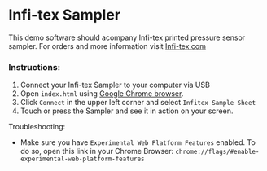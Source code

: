 # Infi-tex Sampler

This demo software should acompany Infi-tex printed pressure sensor sampler. For orders and more information visit [Infi-tex.com](http://www.infi-tex.com/)


### Instructions:
1. Connect your Infi-tex Sampler to your computer via USB
2. Open ```index.html``` using [Google Chrome browser](https://www.google.com/chrome/). 
3. Click ```Connect``` in the upper left corner and select ```Infitex Sample Sheet```
4. Touch or press the Sampler and see it in action on your screen.

Troubleshooting:
- Make sure you have ```Experimental Web Platform Features``` enabled. To do so, open this link in your Chrome Browser: ```chrome://flags/#enable-experimental-web-platform-features```
